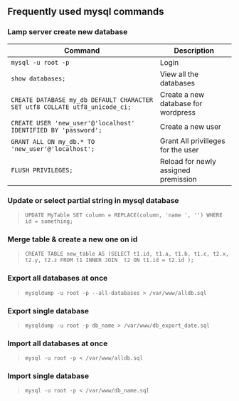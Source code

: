 ## Frequently used mysql commands


### Lamp server create new database

| Command | Description |
| ------- | ----------- |
| `mysql -u root -p` | Login |
| `show databases;` | View all the databases |
| `CREATE DATABASE my_db DEFAULT CHARACTER SET utf8 COLLATE utf8_unicode_ci;` | Create a new database for wordpress |
| `CREATE USER 'new_user'@'localhost' IDENTIFIED BY 'password';` | Create a new user |
| `GRANT ALL ON my_db.* TO 'new_user'@'localhost';` | Grant All privilleges for the user |
| `FLUSH PRIVILEGES;` | Reload for newly assigned premission |

### Update or select partial string in mysql database
> `UPDATE MyTable SET column = REPLACE(column, 'name ', '') WHERE id = something;`

### Merge table & create a new one on id
> `CREATE TABLE new_table AS (SELECT t1.id, t1.a, t1.b, t1.c, t2.x, t2.y, t2.z FROM t1 INNER JOIN  t2 ON t1.id = t2.id );`

### Export all databases at once
> `mysqldump -u root -p --all-databases > /var/www/alldb.sql`

### Export single database
> `mysqldump -u root -p db_name > /var/www/db_export_date.sql`

### Import all databases at once
> `mysql -u root -p < /var/www/alldb.sql`

### Import single database
> `mysql -u root -p < /var/www/db_name.sql`


